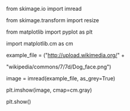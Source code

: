 from skimage.io import imread

from skimage.transform import resize


from matplotlib import pyplot as plt

import matplotlib.cm as cm

example_file = ("http://upload.wikimedia.org/" +

"wikipedia/commons/7/7d/Dog_face.png")

image = imread(example_file, as_grey=True)


plt.imshow(image, cmap=cm.gray)

plt.show()
